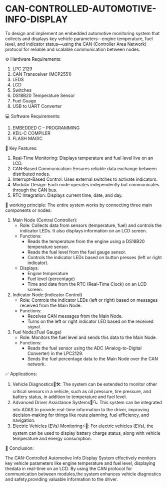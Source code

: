 # CAN-CONTROLLED-AUTOMOTIVE-INFO-DISPLAY
To design and implement an embedded automotive monitoring system that collects and displays key vehicle parameters—engine temperature, fuel level, and indicator status—using the CAN (Controller Area Network) protocol for reliable and scalable communication between nodes.

⚙️ Hardware Requirements:
1) LPC 2129
2) CAN Transceiver (MCP2551)
3) LEDS
4) LCD
5) Switches
6) DS18B20 Temperature Sensor
7) Fuel Guage
8) USB to UART Converter

💻 Software Requirements:
1) EMBEDDED C – PROGRAMMING
2) KEIL-C COMPILER
3) FLASH MAGIC
   
🔑 Key Features:
1) Real-Time Monitoring: Displays temperature and fuel level live on an LCD.
2) CAN-Based Communication: Ensures reliable data exchange between distributed nodes.
3) Interrupt-Based Control: Uses external switches to activate indicators.
4) Modular Design: Each node operates independently but communicates through the CAN bus.
5) RTC Integration: Displays current time, date, and day.  

🔁 working principle:
  The entire system works by connecting three main components or nodes:
1) Main Node (Central Controller):
   * Role: Collects data from sensors (temperature, fuel) and controls the indicator LEDs. It also displays information on an LCD screen.
   * Functions:
        * Reads the temperature from the engine using a DS18B20 temperature sensor.
        * Reads the fuel level from the fuel gauge sensor.
        * Controls the indicator LEDs based on button presses (left or right indicator).
   * Displays:
       * Engine temperature
       * Fuel level (percentage)
       * Time and date from the RTC (Real-Time Clock) on an LCD screen.
2) Indicator Node:(Indicator Control)
   * Role: Controls the indicator LEDs (left or right) based on messages received from the Main Node.
   * Functions:
       * Receives CAN messages from the Main Node.
       * Turns on the left or right indicator LED based on the received signal.
4) Fuel Node:(Fuel Gauge)
   * Role: Monitors the fuel level and sends this data to the Main Node.
   * Functions:
      * Reads the fuel sensor using the ADC (Analog-to-Digital Converter) in the LPC2129.
      * Sends the fuel percentage data to the Main Node over the CAN network.

✅ Applications:
1) Vehicle Diagnostics🚗🛠️:
   The system can be extended to monitor other critical sensors in a vehicle, such as oil pressure, tire pressure, and battery status, in addition to        temperature and fuel level.
3) Advanced Driver Assistance Systems🚗🔍:
   This system can be integrated into ADAS to provide real-time information to the driver, improving decision-making for things like route planning,
   fuel efficiency, and navigation.
5) Electric Vehicles (EVs) Monitoring⚡🚗:
   For electric vehicles (EVs), the system can be used to display battery charge status, along with vehicle temperature and energy consumption.
   
📌 Conclusion:
 
   The CAN-Controlled Automotive Info Display System effectively monitors key vehicle parameters like engine temperature and fuel level, displaying thedata in real-time on      an LCD. By using the CAN protocol for communication between modules,the system enhances vehicle diagnostics and safety,providing valuable information to the driver.

   


    
  

 
